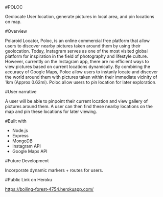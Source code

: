 #POLOC 

Geolocate User location, generate pictures in local area, and pin locations on map. 

#Overview 

Polaroid Locator, Poloc, is an online commercial free platform that allow users to discover nearby pictures taken around them by using their geolocation. Today, Instagram serves as one of the most visited global platform for inspiration in the field of photography and lifestyle culture. However, currently on the Instagram app, there are no efficient ways to view pictures based on current locations dynamically. By combining the accuracy of Google Maps, Poloc allow users to instanly locate and discover the world around them with pictures taken within their immediate vicinity of 1km (Approx 0.62mi). Poloc allow users to pin location for later exploration. 


#User narrative

A user will be able to pinpoint their current location and view gallery of pictures around them. A user can then find these nearby locations on the map and pin these locations for later viewing.  

#Built with

+ Node.js 
+ Express
+ MongoDB
+ Instagram API
+ Google Maps API 

#Future Development

Incorporate dynamic markers + routes for users. 

#Public Link on Heroku 

https://boiling-forest-4754.herokuapp.com/